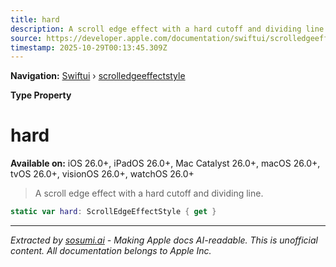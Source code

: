 ```yaml
---
title: hard
description: A scroll edge effect with a hard cutoff and dividing line.
source: https://developer.apple.com/documentation/swiftui/scrolledgeeffectstyle/hard
timestamp: 2025-10-29T00:13:45.309Z
---
```


**Navigation:** [Swiftui](/documentation/swiftui) › [scrolledgeeffectstyle](/documentation/swiftui/scrolledgeeffectstyle)

**Type Property**

# hard

**Available on:** iOS 26.0+, iPadOS 26.0+, Mac Catalyst 26.0+, macOS 26.0+, tvOS 26.0+, visionOS 26.0+, watchOS 26.0+

> A scroll edge effect with a hard cutoff and dividing line.

```swift
static var hard: ScrollEdgeEffectStyle { get }
```

---

*Extracted by [sosumi.ai](https://sosumi.ai) - Making Apple docs AI-readable.*
*This is unofficial content. All documentation belongs to Apple Inc.*
